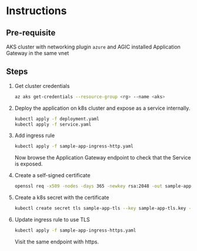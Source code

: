 # Instructions

## Pre-requisite

AKS cluster with networking plugin `azure` and AGIC installed
Application Gateway in the same vnet

## Steps

1) Get cluster credentials

    ```bash
    az aks get-credentials --resource-group <rg> --name <aks>
    ```

2) Deploy the application on k8s cluster and expose as a service internally.

    ```bash
    kubectl apply -f deployment.yaml
    kubectl apply -f service.yaml
    ```

3) Add ingress rule

    ```bash
    kubectl apply -f sample-app-ingress-http.yaml
    ```

    Now browse the Application Gateway endpoint to check that the Service is exposed.

4) Create a self-signed certificate

    ```bash
    openssl req -x509 -nodes -days 365 -newkey rsa:2048 -out sample-app-tls.crt -keyout sample-app-tls.key -subj "/CN=sample-app"
    ```

5) Create a k8s secret with the certificate

    ```bash
    kubectl create secret tls sample-app-tls --key sample-app-tls.key --cert sample-app-tls.crt
    ```

6) Update ingress rule to use TLS

    ```bash
    kubectl apply -f sample-app-ingress-https.yaml
    ```

    Visit the same endpoint with https.
